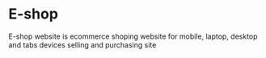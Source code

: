 # E-shop
E-shop website is ecommerce shoping website for mobile, laptop, desktop and tabs devices selling and purchasing site
